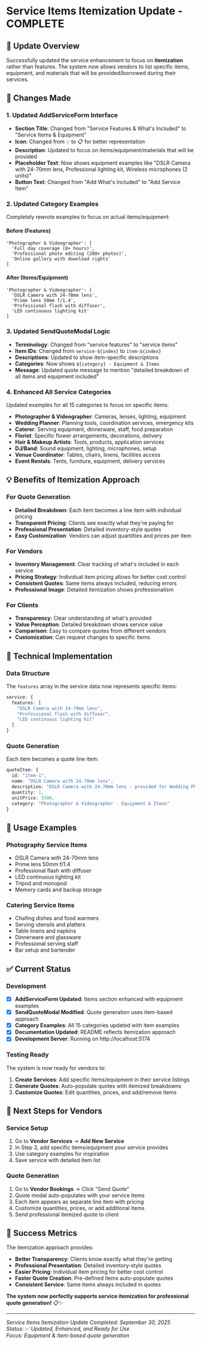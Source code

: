 # Service Items Itemization Update - COMPLETE

## 🎯 Update Overview
Successfully updated the service enhancement to focus on **itemization** rather than features. The system now allows vendors to list specific items, equipment, and materials that will be provided/borrowed during their services.

## 🔄 Changes Made

### 1. **Updated AddServiceForm Interface**
- **Section Title**: Changed from "Service Features & What's Included" to "Service Items & Equipment"
- **Icon**: Changed from 💡 to 📋 for better representation
- **Description**: Updated to focus on items/equipment/materials that will be provided
- **Placeholder Text**: Now shows equipment examples like "DSLR Camera with 24-70mm lens, Professional lighting kit, Wireless microphones (2 units)"
- **Button Text**: Changed from "Add What's Included" to "Add Service Item"

### 2. **Updated Category Examples**
Completely rewrote examples to focus on actual items/equipment:

#### **Before (Features)**
```
'Photographer & Videographer': [
  'Full day coverage (8+ hours)',
  'Professional photo editing (200+ photos)',
  'Online gallery with download rights'
]
```

#### **After (Items/Equipment)**
```
'Photographer & Videographer': [
  'DSLR Camera with 24-70mm lens',
  'Prime lens 50mm f/1.4', 
  'Professional flash with diffuser',
  'LED continuous lighting kit'
]
```

### 3. **Updated SendQuoteModal Logic**
- **Terminology**: Changed from "service features" to "service items"
- **Item IDs**: Changed from `service-${index}` to `item-${index}`
- **Descriptions**: Updated to show item-specific descriptions
- **Categories**: Now shows `${category} - Equipment & Items`
- **Message**: Updated quote message to mention "detailed breakdown of all items and equipment included"

### 4. **Enhanced All Service Categories**
Updated examples for all 15 categories to focus on specific items:

- **Photographer & Videographer**: Cameras, lenses, lighting, equipment
- **Wedding Planner**: Planning tools, coordination services, emergency kits
- **Caterer**: Serving equipment, dinnerware, staff, food preparation
- **Florist**: Specific flower arrangements, decorations, delivery
- **Hair & Makeup Artists**: Tools, products, application services
- **DJ/Band**: Sound equipment, lighting, microphones, setup
- **Venue Coordinator**: Tables, chairs, linens, facilities access
- **Event Rentals**: Tents, furniture, equipment, delivery services

## 💡 Benefits of Itemization Approach

### **For Quote Generation**
- **Detailed Breakdown**: Each item becomes a line item with individual pricing
- **Transparent Pricing**: Clients see exactly what they're paying for
- **Professional Presentation**: Detailed inventory-style quotes
- **Easy Customization**: Vendors can adjust quantities and prices per item

### **For Vendors**
- **Inventory Management**: Clear tracking of what's included in each service
- **Pricing Strategy**: Individual item pricing allows for better cost control
- **Consistent Quotes**: Same items always included, reducing errors
- **Professional Image**: Detailed itemization shows professionalism

### **For Clients**
- **Transparency**: Clear understanding of what's provided
- **Value Perception**: Detailed breakdown shows service value
- **Comparison**: Easy to compare quotes from different vendors
- **Customization**: Can request changes to specific items

## 🔧 Technical Implementation

### **Data Structure**
The `features` array in the service data now represents specific items:
```typescript
service: {
  features: [
    "DSLR Camera with 24-70mm lens",
    "Professional flash with diffuser", 
    "LED continuous lighting kit"
  ]
}
```

### **Quote Generation**
Each item becomes a quote line item:
```typescript
quoteItem: {
  id: "item-1",
  name: "DSLR Camera with 24-70mm lens",
  description: "DSLR Camera with 24-70mm lens - provided for Wedding Photography service",
  quantity: 1,
  unitPrice: 3500,
  category: "Photographer & Videographer - Equipment & Items"
}
```

## 🎯 Usage Examples

### **Photography Service Items**
- DSLR Camera with 24-70mm lens
- Prime lens 50mm f/1.4
- Professional flash with diffuser
- LED continuous lighting kit
- Tripod and monopod
- Memory cards and backup storage

### **Catering Service Items**
- Chafing dishes and food warmers
- Serving utensils and platters
- Table linens and napkins
- Dinnerware and glassware
- Professional serving staff
- Bar setup and bartender

## ✅ Current Status

### **Development**
- [x] **AddServiceForm Updated**: Items section enhanced with equipment examples
- [x] **SendQuoteModal Modified**: Quote generation uses item-based approach
- [x] **Category Examples**: All 15 categories updated with item examples
- [x] **Documentation Updated**: README reflects itemization approach
- [x] **Development Server**: Running on http://localhost:5174

### **Testing Ready**
The system is now ready for vendors to:
1. **Create Services**: Add specific items/equipment in their service listings
2. **Generate Quotes**: Auto-populate quotes with itemized breakdowns
3. **Customize Quotes**: Edit quantities, prices, and add/remove items

## 🚀 Next Steps for Vendors

### **Service Setup**
1. Go to **Vendor Services** → **Add New Service**
2. In Step 3, add specific items/equipment your service provides
3. Use category examples for inspiration
4. Save service with detailed item list

### **Quote Generation**
1. Go to **Vendor Bookings** → Click "Send Quote"
2. Quote modal auto-populates with your service items
3. Each item appears as separate line item with pricing
4. Customize quantities, prices, or add additional items
5. Send professional itemized quote to client

## 🎊 Success Metrics

The itemization approach provides:
- **Better Transparency**: Clients know exactly what they're getting
- **Professional Presentation**: Detailed inventory-style quotes
- **Easier Pricing**: Individual item pricing for better cost control
- **Faster Quote Creation**: Pre-defined items auto-populate quotes
- **Consistent Service**: Same items always included in quotes

**The system now perfectly supports service itemization for professional quote generation!** 📋✨

---

*Service Items Itemization Update Completed: September 30, 2025*  
*Status: ✅ Updated, Enhanced, and Ready for Use*  
*Focus: Equipment & Item-based quote generation*
